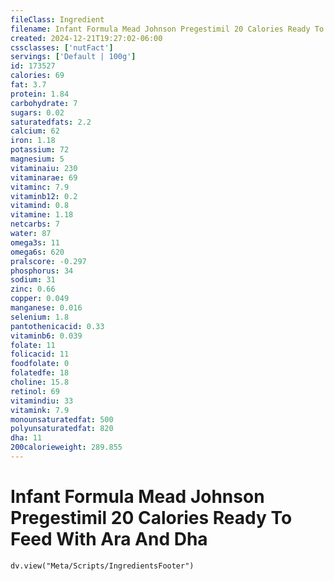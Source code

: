 ```yaml
---
fileClass: Ingredient
filename: Infant Formula Mead Johnson Pregestimil 20 Calories Ready To Feed With Ara And Dha
created: 2024-12-21T19:27:02-06:00
cssclasses: ['nutFact']
servings: ['Default | 100g']
id: 173527
calories: 69
fat: 3.7
protein: 1.84
carbohydrate: 7
sugars: 0.02
saturatedfats: 2.2
calcium: 62
iron: 1.18
potassium: 72
magnesium: 5
vitaminaiu: 230
vitaminarae: 69
vitaminc: 7.9
vitaminb12: 0.2
vitamind: 0.8
vitamine: 1.18
netcarbs: 7
water: 87
omega3s: 11
omega6s: 620
pralscore: -0.297
phosphorus: 34
sodium: 31
zinc: 0.66
copper: 0.049
manganese: 0.016
selenium: 1.8
pantothenicacid: 0.33
vitaminb6: 0.039
folate: 11
folicacid: 11
foodfolate: 0
folatedfe: 18
choline: 15.8
retinol: 69
vitamindiu: 33
vitamink: 7.9
monounsaturatedfat: 500
polyunsaturatedfat: 820
dha: 11
200calorieweight: 289.855
---
```


# Infant Formula Mead Johnson Pregestimil 20 Calories Ready To Feed With Ara And Dha

```dataviewjs
dv.view("Meta/Scripts/IngredientsFooter")
```
